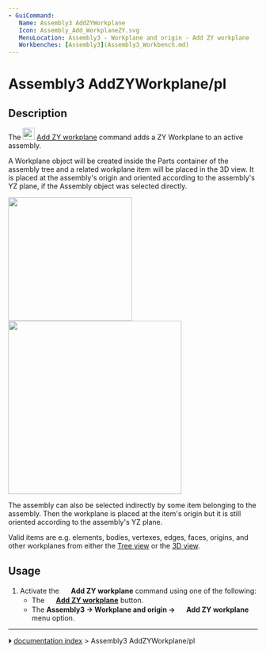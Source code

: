 ```yaml
---
- GuiCommand:
   Name: Assembly3 AddZYWorkplane
   Icon: Assembly_Add_WorkplaneZY.svg‎‎
   MenuLocation: Assembly3 - Workplane and origin - Add ZY workplane
   Workbenches: [Assembly3](Assembly3_Workbench.md)
---
```


# Assembly3 AddZYWorkplane/pl

## Description

The <img alt="" src=images/Assembly_Add_WorkplaneZY.svg  style="width:24px;"> [Add ZY workplane](Assembly3_AddZYWorkplane.md) command adds a ZY Workplane to an active assembly.

A Workplane object will be created inside the Parts container of the assembly tree and a related workplane item will be placed in the 3D view. It is placed at the assembly\'s origin and oriented according to the assembly\'s YZ plane, if the Assembly object was selected directly.

<img alt="" src=images/Assembly_Add_Workplane-01.png  style="width:250px;"> <img alt="" src=images/Assembly_AddZYWorkplane-04.png  style="width:350px;">

The assembly can also be selected indirectly by some item belonging to the assembly. Then the workplane is placed at the item\'s origin but it is still oriented according to the assembly\'s YZ plane.

Valid items are e.g. elements, bodies, vertexes, edges, faces, origins, and other workplanes from either the [Tree view](Tree_view.md) or the [3D view](3D_view.md).

## Usage

1.  Activate the <img alt="" src=images/Assembly_Add_WorkplaneZY.svg  style="width:16px;"> **Add ZY workplane** command using one of the following:
    -   The **<img src="images/Assembly_Add_WorkplaneZY.svg" width=16px> [Add ZY workplane](Assembly3_AddZYWorkplane.md)** button.
    -   The **Assembly3 → Workplane and origin → <img src="images/Assembly_Add_WorkplaneZY.svg" width=16px> Add ZY workplane** menu option.



---
⏵ [documentation index](../README.md) > Assembly3 AddZYWorkplane/pl
